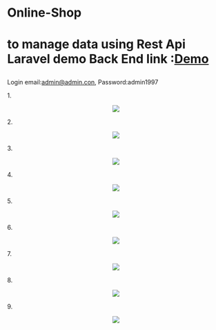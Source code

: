 # Online-Shop

# to manage data using Rest Api Laravel demo Back End link :<a href="https://hoeruidn.000webhostapp.com/">Demo</a></p>
Login email:admin@admin.con, Password:admin1997 

1.<p align="center"><img src="https://github.com/andihoerudin24/Online-Shop/blob/master/1.PNG"></p>


2.<p align="center"><img src="https://github.com/andihoerudin24/Online-Shop/blob/master/2.PNG"></p>


3.<p align="center"><img src="https://github.com/andihoerudin24/Online-Shop/blob/master/3.PNG"></p>


4.<p align="center"><img src="https://github.com/andihoerudin24/Online-Shop/blob/master/4.PNG"></p>


5.<p align="center"><img src="https://github.com/andihoerudin24/Online-Shop/blob/master/5.PNG"></p>


6.<p align="center"><img src="https://github.com/andihoerudin24/Online-Shop/blob/master/6.PNG"></p>


7.<p align="center"><img src="https://github.com/andihoerudin24/Online-Shop/blob/master/7.PNG"></p>


8.<p align="center"><img src="https://github.com/andihoerudin24/Online-Shop/blob/master/8.PNG"></p>


9.<p align="center"><img src="https://github.com/andihoerudin24/Online-Shop/blob/master/9.PNG"></p>
